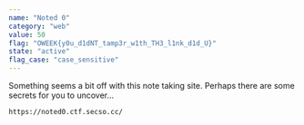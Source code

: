 ```yaml
---
name: "Noted 0"
category: "web"
value: 50
flag: "OWEEK{y0u_d1dNT_tamp3r_w1th_TH3_l1nk_d1d_U}"
state: "active"
flag_case: "case_sensitive"
---
```


Something seems a bit off with this note taking site. Perhaps there are some secrets
for you to uncover...

`https://noted0.ctf.secso.cc/`
